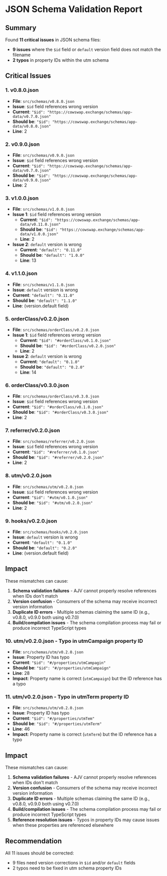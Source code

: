 # JSON Schema Validation Report

## Summary

Found **11 critical issues** in JSON schema files:
- **9 issues** where the `$id` field or `default` version field does not match the filename
- **2 typos** in property IDs within the utm schema

## Critical Issues

### 1. v0.8.0.json
- **File**: `src/schemas/v0.8.0.json`
- **Issue**: `$id` field references wrong version
- **Current**: `"$id": "https://cowswap.exchange/schemas/app-data/v0.7.0.json"`
- **Should be**: `"$id": "https://cowswap.exchange/schemas/app-data/v0.8.0.json"`
- **Line**: 2

### 2. v0.9.0.json
- **File**: `src/schemas/v0.9.0.json`
- **Issue**: `$id` field references wrong version
- **Current**: `"$id": "https://cowswap.exchange/schemas/app-data/v0.7.0.json"`
- **Should be**: `"$id": "https://cowswap.exchange/schemas/app-data/v0.9.0.json"`
- **Line**: 2

### 3. v1.0.0.json
- **File**: `src/schemas/v1.0.0.json`
- **Issue 1**: `$id` field references wrong version
  - **Current**: `"$id": "https://cowswap.exchange/schemas/app-data/v0.11.0.json"`
  - **Should be**: `"$id": "https://cowswap.exchange/schemas/app-data/v1.0.0.json"`
  - **Line**: 2
- **Issue 2**: `default` version is wrong
  - **Current**: `"default": "0.11.0"`
  - **Should be**: `"default": "1.0.0"`
  - **Line**: 13

### 4. v1.1.0.json
- **File**: `src/schemas/v1.1.0.json`
- **Issue**: `default` version is wrong
- **Current**: `"default": "0.11.0"`
- **Should be**: `"default": "1.1.0"`
- **Line**: (version.default field)

### 5. orderClass/v0.2.0.json
- **File**: `src/schemas/orderClass/v0.2.0.json`
- **Issue 1**: `$id` field references wrong version
  - **Current**: `"$id": "#orderClass/v0.1.0.json"`
  - **Should be**: `"$id": "#orderClass/v0.2.0.json"`
  - **Line**: 2
- **Issue 2**: `default` version is wrong
  - **Current**: `"default": "0.1.0"`
  - **Should be**: `"default": "0.2.0"`
  - **Line**: 14

### 6. orderClass/v0.3.0.json
- **File**: `src/schemas/orderClass/v0.3.0.json`
- **Issue**: `$id` field references wrong version
- **Current**: `"$id": "#orderClass/v0.1.0.json"`
- **Should be**: `"$id": "#orderClass/v0.3.0.json"`
- **Line**: 2

### 7. referrer/v0.2.0.json
- **File**: `src/schemas/referrer/v0.2.0.json`
- **Issue**: `$id` field references wrong version
- **Current**: `"$id": "#referrer/v0.1.0.json"`
- **Should be**: `"$id": "#referrer/v0.2.0.json"`
- **Line**: 2

### 8. utm/v0.2.0.json
- **File**: `src/schemas/utm/v0.2.0.json`
- **Issue**: `$id` field references wrong version
- **Current**: `"$id": "#utm/v0.1.0.json"`
- **Should be**: `"$id": "#utm/v0.2.0.json"`
- **Line**: 2

### 9. hooks/v0.2.0.json
- **File**: `src/schemas/hooks/v0.2.0.json`
- **Issue**: `default` version is wrong
- **Current**: `"default": "0.1.0"`
- **Should be**: `"default": "0.2.0"`
- **Line**: (version.default field)

## Impact

These mismatches can cause:
1. **Schema validation failures** - AJV cannot properly resolve references when IDs don't match
2. **Version confusion** - Consumers of the schema may receive incorrect version information
3. **Duplicate ID errors** - Multiple schemas claiming the same ID (e.g., v0.8.0, v0.9.0 both using v0.7.0)
4. **Build/compilation issues** - The schema compilation process may fail or produce incorrect TypeScript types

### 10. utm/v0.2.0.json - Typo in utmCampaign property ID
- **File**: `src/schemas/utm/v0.2.0.json`
- **Issue**: Property ID has typo
- **Current**: `"$id": "#/properties/utmCampagin"`
- **Should be**: `"$id": "#/properties/utmCampaign"`
- **Line**: 28
- **Impact**: Property name is correct (`utmCampaign`) but the ID reference has a typo

### 11. utm/v0.2.0.json - Typo in utmTerm property ID
- **File**: `src/schemas/utm/v0.2.0.json`
- **Issue**: Property ID has typo
- **Current**: `"$id": "#/properties/utmTem"`
- **Should be**: `"$id": "#/properties/utmTerm"`
- **Line**: 46
- **Impact**: Property name is correct (`utmTerm`) but the ID reference has a typo

## Impact

These mismatches can cause:
1. **Schema validation failures** - AJV cannot properly resolve references when IDs don't match
2. **Version confusion** - Consumers of the schema may receive incorrect version information
3. **Duplicate ID errors** - Multiple schemas claiming the same ID (e.g., v0.8.0, v0.9.0 both using v0.7.0)
4. **Build/compilation issues** - The schema compilation process may fail or produce incorrect TypeScript types
5. **Reference resolution issues** - Typos in property IDs may cause issues when these properties are referenced elsewhere

## Recommendation

All 11 issues should be corrected:
- 9 files need version corrections in `$id` and/or `default` fields
- 2 typos need to be fixed in utm schema property IDs
